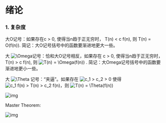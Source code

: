# 绪论

### 1. 复杂度

大O记号：如果存在c > 0, 使得当n趋于正无穷时， T(n) < c f(n), 则 T(n) = O(f(n)). 简记：大O记号括号中的函数要渐进地更大一些。

大 ![\Omega](https://www.zhihu.com/equation?tex=%5COmega)记号：恰和大O记号相反，如果存在 c > 0, 使得当n趋于正无穷时，T(n) > c f(n), 则 ![T(n) = \Omega(f(n))](https://www.zhihu.com/equation?tex=T(n)%20%3D%20%5COmega(f(n)))  . 简记：大Omega记号括号中的函数要渐进地更小一些。

大 ![\Theta](https://www.zhihu.com/equation?tex=%5CTheta)  记号：“夹逼”。如果存在 ![c_1 > c_2 > 0 ](https://www.zhihu.com/equation?tex=c_1%20%3E%20c_2%20%3E%200%20)  使得 ![c_1 f(n) > T(n) > c_2 f(n)](https://www.zhihu.com/equation?tex=c_1%20f(n)%20%3E%20T(n)%20%3E%20c_2%20f(n))，则 ![T(n) = \Theta(f(n))](https://www.zhihu.com/equation?tex=T(n)%20%3D%20%5CTheta(f(n)))  

![img](https://pica.zhimg.com/80/v2-b8052486fff43c70f7f468494b5937e2_1440w.jpeg)



Master Theorem:

![img](https://pic1.zhimg.com/80/v2-ca7830ee5d665aa8d4437322830bac60_1440w.jpg)

